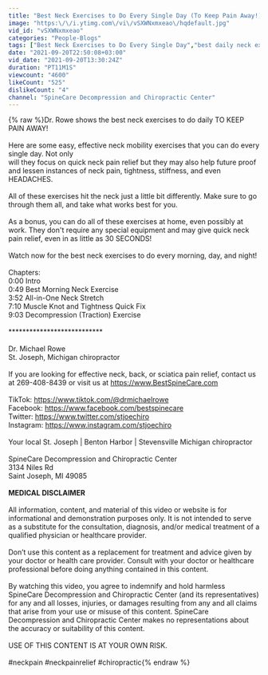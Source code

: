 ```yaml
---
title: "Best Neck Exercises to Do Every Single Day (To Keep Pain Away!)"
image: "https:\/\/i.ytimg.com\/vi\/vSXWNxmxeao\/hqdefault.jpg"
vid_id: "vSXWNxmxeao"
categories: "People-Blogs"
tags: ["Best Neck Exercises to Do Every Single Day","best daily neck exercises","best neck exercises to do at home"]
date: "2021-09-20T22:50:08+03:00"
vid_date: "2021-09-20T13:30:24Z"
duration: "PT11M1S"
viewcount: "4600"
likeCount: "525"
dislikeCount: "4"
channel: "SpineCare Decompression and Chiropractic Center"
---
```

{% raw %}Dr. Rowe shows the best neck exercises to do daily TO KEEP PAIN AWAY!<br /><br />Here are some easy, effective neck mobility exercises that you can do every single day. Not only<br />will they focus on quick neck pain relief but they may also help future proof and lessen instances of neck pain, tightness, stiffness, and even HEADACHES.<br /><br />All of these exercises hit the neck just a little bit differently. Make sure to go through them all, and take what works best for you. <br /><br />As a bonus, you can do all of these exercises at home, even possibly at work. They don't require any special equipment and may give quick neck pain relief,  even in as little as 30 SECONDS!<br /><br />Watch now for the best neck exercises to do every morning, day, and night!<br /><br />Chapters:<br />0:00 Intro<br />0:49 Best Morning Neck Exercise<br />3:52 All-in-One Neck Stretch<br />7:10 Muscle Knot and Tightness Quick Fix<br />9:03 Decompression (Traction) Exercise<br /><br />***************************<br /><br />Dr. Michael Rowe<br />St. Joseph, Michigan chiropractor<br /><br />If you are looking for effective neck, back, or sciatica pain relief, contact us at 269-408-8439 or visit us at <a rel="nofollow" target="blank" href="https://www.BestSpineCare.com">https://www.BestSpineCare.com</a><br /><br />TikTok: <a rel="nofollow" target="blank" href="https://www.tiktok.com/@drmichaelrowe">https://www.tiktok.com/@drmichaelrowe</a><br />Facebook: <a rel="nofollow" target="blank" href="https://www.facebook.com/bestspinecare">https://www.facebook.com/bestspinecare</a><br />Twitter: <a rel="nofollow" target="blank" href="https://www.twitter.com/stjoechiro">https://www.twitter.com/stjoechiro</a><br />Instagram: <a rel="nofollow" target="blank" href="https://www.instagram.com/stjoechiro">https://www.instagram.com/stjoechiro</a><br /><br />Your local St. Joseph | Benton Harbor | Stevensville Michigan chiropractor<br /><br />SpineCare Decompression and Chiropractic Center<br />3134 Niles Rd<br />Saint Joseph, MI 49085<br /><br />**MEDICAL DISCLAIMER**<br /><br />All information, content, and material of this video or website is for informational and demonstration purposes only. It is not intended to serve as a substitute for the consultation, diagnosis, and/or medical treatment of a qualified physician or healthcare provider. <br /><br />Don’t use this content as a replacement for treatment and advice given by your doctor or health care provider. Consult with your doctor or healthcare professional before doing anything contained in this content. <br /><br />By watching this video, you agree to indemnify and hold harmless SpineCare Decompression and Chiropractic Center (and its representatives) for any and all losses, injuries, or damages resulting from any and all claims that arise from your use or misuse of this content. SpineCare Decompression and Chiropractic Center makes no representations about the accuracy or suitability of this content. <br /><br />USE OF THIS CONTENT IS AT YOUR OWN RISK.<br /><br />#neckpain #neckpainrelief #chiropractic{% endraw %}
